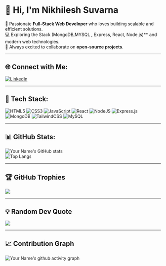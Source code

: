 # 👋 Hi, I'm Nikhilesh Suvarna  

🌱 Passionate **Full-Stack Web Developer** who loves building scalable and efficient solutions.  
💻 Exploring the Stack (MongoDB,MYSQL , Express, React, Node.js)** and modern web technologies.  
🚀 Always excited to collaborate on **open-source projects**.   

---

## 🌐 Connect with Me:
[![LinkedIn](https://img.shields.io/badge/LinkedIn-%230077B5.svg?logo=linkedin&logoColor=white)](https://linkedin.com/in/your_linkedin) 

---

## 🚀 Tech Stack:
![HTML5](https://img.shields.io/badge/html5-%23E34F26.svg?style=for-the-badge&logo=html5&logoColor=white)
![CSS3](https://img.shields.io/badge/css3-%231572B6.svg?style=for-the-badge&logo=css3&logoColor=white)
![JavaScript](https://img.shields.io/badge/javascript-%23323330.svg?style=for-the-badge&logo=javascript&logoColor=%23F7DF1E)
![React](https://img.shields.io/badge/react-%2320232a.svg?style=for-the-badge&logo=react&logoColor=%2361DAFB)
![NodeJS](https://img.shields.io/badge/node.js-6DA55F?style=for-the-badge&logo=node.js&logoColor=white)
![Express.js](https://img.shields.io/badge/express.js-%23404d59.svg?style=for-the-badge&logo=express&logoColor=%2361DAFB)
![MongoDB](https://img.shields.io/badge/MongoDB-%234ea94b.svg?style=for-the-badge&logo=mongodb&logoColor=white)
![TailwindCSS](https://img.shields.io/badge/tailwindcss-%2338B2AC.svg?style=for-the-badge&logo=tailwind-css&logoColor=white)
![MySQL](https://img.shields.io/badge/mysql-%2300f.svg?style=for-the-badge&logo=mysql&logoColor=white)


---

## 📊 GitHub Stats:
![Your Name's GitHub stats](https://github-readme-stats.vercel.app/api?username=Nikhilesh3000&show_icons=true&theme=dark&hide_border=true)  
![Top Langs](https://github-readme-stats.vercel.app/api/top-langs/?username=Nikhilesh3000&layout=compact&theme=dark&hide_border=true)

---

## 🏆 GitHub Trophies
![](https://github-profile-trophy.vercel.app/?username=Nikhilesh3000&theme=darkhub&no-frame=true&margin-w=4)

---

## 💡 Random Dev Quote
![](https://quotes-github-readme.vercel.app/api?type=horizontal&theme=radical)

---

## 📈 Contribution Graph
![Your Name's github activity graph](https://github-readme-activity-graph.vercel.app/graph?username=Nikhilesh3000&theme=github-compact)
